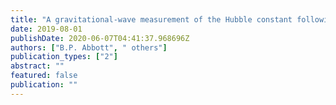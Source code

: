 ```yaml
---
title: "A gravitational-wave measurement of the Hubble constant following the second observing run of Advanced LIGO and Virgo"
date: 2019-08-01
publishDate: 2020-06-07T04:41:37.968696Z
authors: ["B.P. Abbott", " others"]
publication_types: ["2"]
abstract: ""
featured: false
publication: ""
---
```


